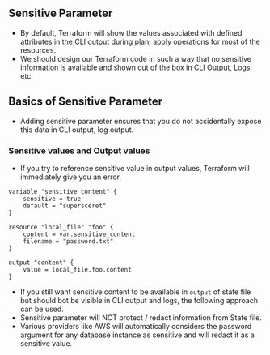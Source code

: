 ## Sensitive Parameter
- By default, Terraform will show the values associated with defined attributes in the CLI output during plan, apply operations for most of the resources.
- We should design our Terraform code in such a way that no sensitive information is available and shown out of the box in CLI Output, Logs, etc.

## Basics of Sensitive Parameter
- Adding sensitive parameter ensures that you do not accidentally expose this data in CLI output, log output.

### Sensitive values and Output values
- If you try to reference sensitive value in output values, Terraform will immediately give you an error.
```
variable "sensitive_content" {
    sensitive = true
    default = "supersceret"
}

resource "local_file" "foo" {
    content = var.sensitive_content
    filename = "password.txt"
}

output "content" {
    value = local_file.foo.content
}
```
- If you still want sensitive content to be available in `output` of state file but should bot be visible in CLI output and logs, the following approach can be used.
- Sensitive parameter will NOT protect / redact information from State file.
- Various providers like AWS will automatically considers the password argument for any database instance as sensitive and will redact it as a sensitive value.